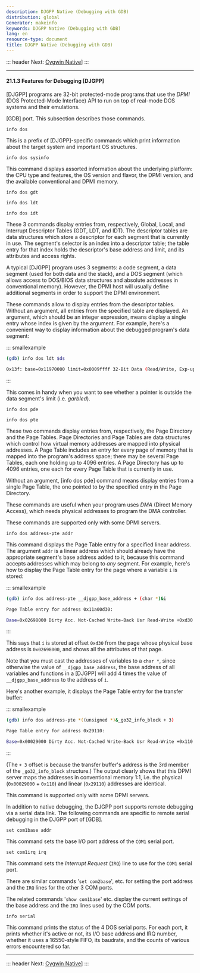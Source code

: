 ```yaml
---
description: DJGPP Native (Debugging with GDB)
distribution: global
Generator: makeinfo
keywords: DJGPP Native (Debugging with GDB)
lang: en
resource-type: document
title: DJGPP Native (Debugging with GDB)
---
```

::: header
Next: [Cygwin Native](Cygwin-Native.html#Cygwin-Native)]
:::

---

#### 21.1.3 Features for Debugging [DJGPP]

[DJGPP] programs are 32-bit protected-mode programs that use the *DPMI* (DOS Protected-Mode Interface) API to run on top of real-mode DOS systems and their emulations.

[GDB] port. This subsection describes those commands.

`info dos`

This is a prefix of [DJGPP]-specific commands which print information about the target system and important OS structures.

`info dos sysinfo`

This command displays assorted information about the underlying platform: the CPU type and features, the OS version and flavor, the DPMI version, and the available conventional and DPMI memory.

`info dos gdt`

`info dos ldt`

`info dos idt`

These 3 commands display entries from, respectively, Global, Local, and Interrupt Descriptor Tables (GDT, LDT, and IDT). The descriptor tables are data structures which store a descriptor for each segment that is currently in use. The segment's selector is an index into a descriptor table; the table entry for that index holds the descriptor's base address and limit, and its attributes and access rights.

A typical [DJGPP] program uses 3 segments: a code segment, a data segment (used for both data and the stack), and a DOS segment (which allows access to DOS/BIOS data structures and absolute addresses in conventional memory). However, the DPMI host will usually define additional segments in order to support the DPMI environment.

These commands allow to display entries from the descriptor tables. Without an argument, all entries from the specified table are displayed. An argument, which should be an integer expression, means display a single entry whose index is given by the argument. For example, here's a convenient way to display information about the debugged program's data segment:

::: smallexample

```bash
(gdb) info dos ldt $ds
```

```bash
0x13f: base=0x11970000 limit=0x0009ffff 32-Bit Data (Read/Write, Exp-up)
```

:::

This comes in handy when you want to see whether a pointer is outside the data segment's limit (i.e. *garbled*).

`info dos pde`

`info dos pte`

These two commands display entries from, respectively, the Page Directory and the Page Tables. Page Directories and Page Tables are data structures which control how virtual memory addresses are mapped into physical addresses. A Page Table includes an entry for every page of memory that is mapped into the program's address space; there may be several Page Tables, each one holding up to 4096 entries. A Page Directory has up to 4096 entries, one each for every Page Table that is currently in use.

Without an argument, [info dos pde] command means display entries from a single Page Table, the one pointed to by the specified entry in the Page Directory.

These commands are useful when your program uses *DMA* (Direct Memory Access), which needs physical addresses to program the DMA controller.

These commands are supported only with some DPMI servers.

`info dos address-pte addr`

This command displays the Page Table entry for a specified linear address. The argument `addr` is a linear address which should already have the appropriate segment's base address added to it, because this command accepts addresses which may belong to *any* segment. For example, here's how to display the Page Table entry for the page where a variable `i` is stored:

::: smallexample

```bash
(gdb) info dos address-pte __djgpp_base_address + (char *)&i
```

```bash
Page Table entry for address 0x11a00d30:
```

```bash
Base=0x02698000 Dirty Acc. Not-Cached Write-Back Usr Read-Write +0xd30
```

:::

This says that `i` is stored at offset `0xd30` from the page whose physical base address is `0x02698000`, and shows all the attributes of that page.

Note that you must cast the addresses of variables to a `char *`, since otherwise the value of `__djgpp_base_address`, the base address of all variables and functions in a [DJGPP] will add 4 times the value of `__djgpp_base_address` to the address of `i`.

Here's another example, it displays the Page Table entry for the transfer buffer:

::: smallexample

```bash
(gdb) info dos address-pte *((unsigned *)&_go32_info_block + 3)
```

```bash
Page Table entry for address 0x29110:
```

```bash
Base=0x00029000 Dirty Acc. Not-Cached Write-Back Usr Read-Write +0x110
```

:::

(The `+ 3` offset is because the transfer buffer's address is the 3rd member of the `_go32_info_block` structure.) The output clearly shows that this DPMI server maps the addresses in conventional memory 1:1, i.e. the physical (`0x00029000` + `0x110`) and linear (`0x29110`) addresses are identical.

This command is supported only with some DPMI servers.

In addition to native debugging, the DJGPP port supports remote debugging via a serial data link. The following commands are specific to remote serial debugging in the DJGPP port of [GDB].

`set com1base addr`

This command sets the base I/O port address of the `COM1` serial port.

`set com1irq irq`

This command sets the *Interrupt Request* (`IRQ`) line to use for the `COM1` serial port.

There are similar commands '`set com2base`', etc. for setting the port address and the `IRQ` lines for the other 3 COM ports.

The related commands '`show com1base`' etc. display the current settings of the base address and the `IRQ` lines used by the COM ports.

`info serial`

This command prints the status of the 4 DOS serial ports. For each port, it prints whether it's active or not, its I/O base address and IRQ number, whether it uses a 16550-style FIFO, its baudrate, and the counts of various errors encountered so far.

---

::: header
Next: [Cygwin Native](Cygwin-Native.html#Cygwin-Native)]
:::
